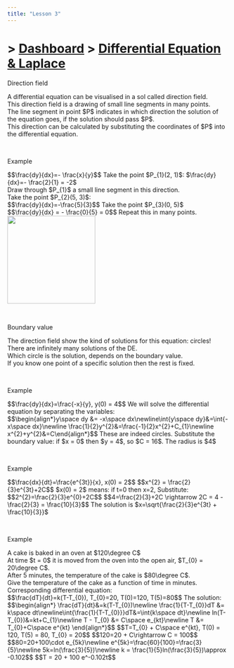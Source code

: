 ```yaml
---
title: "Lesson 3"
---
```


# > [Dashboard]() > [Differential Equation & Laplace](Differential%20Equation%20&%20Laplace/Differential%20Equation%20&%20Laplace.md)

<div class="note">
    <p class="note-head highlight-salmon">Direction field</p>
    <p class="note-bg">
        A differential equation can be visualised in a sol called direction field.<br>
        This direction field is a drawing of small line segments in many points.<br>
        The line segment in point $P$ indicates in which <span class="salmon bold">direction</span> the solution of the equation goes, if the solution should pass $P$.<br>
        This <span class="salmon bold">direction</span> can be calculated by substituting the coordinates of $P$ into the differential equation.<br>
    </p>
</div>
<br>
<div class="note">
    <p class="note-head highlight-springgreen">Example</p>
    <p class="note-bg">
        $$\frac{dy}{dx}=- \frac{x}{y}$$
        Take the point $P_{1}(2, 1)$: $\frac{dy}{dx}=- \frac{2}{1} = -2$<br>
        Draw through $P_{1}$ a small line segment in this direction.<br>
        Take the point $P_{2}(5, 3)$:<br>
        $$\frac{dy}{dx}=-\frac{5}{3}$$
        Take the point $P_{3}(0, 5)$<br>
        $$\frac{dy}{dx} = - \frac{0}{5} = 0$$
        Repeat this in many points.<br>
         <img src="https://nightyx-remy.github.io/notes/Differential%20Equation%20&%20Laplace/res/lesson%202/1.png" style="height: 200px;width: auto"> <br>
    </p>
</div>
<br>
<div class="note">
    <p class="note-head highlight-blue">Boundary value</p>
    <p class="note-bg">
        The direction field show the kind of solutions for this equation: circles!<br>
        There are infinitely many solutions of the DE.<br>
        Which circle is the solution, depends on the boundary value.<br>
        If you know one point of a specific solution then the rest is fixed.<br>
    </p>
</div>
<br>

<div class="note">
    <p class="note-head highlight-springgreen">Example</p>
    <p class="note-bg">
        $$\frac{dy}{dx}=\frac{-x}{y}, y(0) = 4$$
        We will solve the differential equation by separating the variables:<br>
        $$\begin{align*}y\space dy &= -x\space dx\newline\int{y\space dy}&=\int{-x\space dx}\newline \frac{1}{2}y^{2}&=\frac{-1}{2}x^{2}+C_{1}\newline x^{2}+y^{2}&=C\end{align*}$$
        These are indeed circles. Substitute the boundary value: if $x = 0$ then $y = 4$, so $C = 16$. The radius is $4$<br>
    </p>
</div>
<br>

<div class="note">
    <p class="note-head highlight-springgreen">Example</p>
    <p class="note-bg">
        $$\frac{dx}{dt}=\frac{e^{3t}}{x}, x(0) = 2$$
        $$x^{2} = \frac{2}{3}e^{3t}+2C$$
	$x(0) = 2$ means: if t=0 then x=2, Substitute:<br>
	$$2^{2}=\frac{2}{3}e^{0}+2C$$
	$$4=\frac{2}{3}+2C \rightarrow 2C = 4 - \frac{2}{3} = \frac{10}{3}$$
	The solution is $x=\sqrt{\frac{2}{3}e^{3t} + \frac{10}{3}}$
    </p>
</div>
<br>

<div class="note">
    <p class="note-head highlight-springgreen">Example</p>
    <p class="note-bg">
        A cake is baked in an oven at $120\degree C$<br>
        At time $t = 0$ it is moved from the oven into the open air, $T_{0} = 20\degree C$.<br>
        After 5 minutes, the temperature of the cake is $80\degree C$.<br>
        Give the temperature of the cake as a function of time in minutes.<br>
        Corresponding differential equation:<br>
        $$\frac{dT}{dt}=k(T-T_{0}), T_{0}=20, T(0)=120, T(5)=80$$
        <span class="springgreen bold">The solution:</span><br>
        $$\begin{align*} \frac{dT}{dt}&=k(T-T_{0})\newline \frac{1}{T-T_{0}}dT &= k\space dt\newline\int{\frac{1}{T-T_{0}}}dT&=\int{k\space dt}\newline ln(T-T_{0})&=kt+C_{1}\newline T - T_{0} &= C\space e_{kt}\newline T &= T_{0}+C\space e^{kt} \end{align*}$$
        $$T=T_{0} + C\space e^{kt}, T(0) = 120, T(5) = 80, T_{0} = 20$$
        $$120=20 + C\rightarrow C = 100$$
        $$80=20+100\cdot e_{5k}\newline e^{5k}=\frac{60}{100}=\frac{3}{5}\newline 5k=ln(\frac{3}{5})\newline k = \frac{1}{5}ln(\frac{3}{5})\approx -0.102$$
        $$T = 20 + 100 e^-0.102t$$
    </p>
    <center class="note-bg">
	<div class="graph" src="../../Differential Equation & Laplace/res/lesson 3/1.json" style="width: 400px; height: 200px;"></div>	
    </center>
</div>
